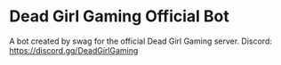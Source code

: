 # Dead Girl Gaming Official Bot
A bot created by swag for the official Dead Girl Gaming server.
Discord: https://discord.gg/DeadGirlGaming
